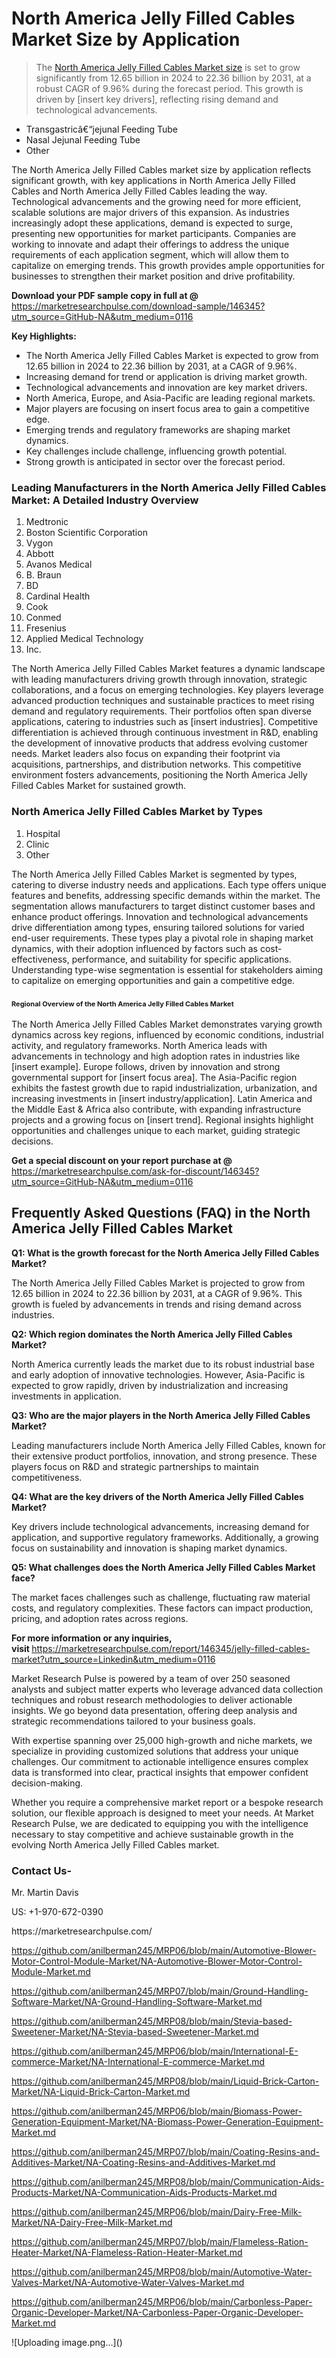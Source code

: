 <h1>North America Jelly Filled Cables Market&nbsp;Size by Application</h1><blockquote><p>The <a href="https://marketresearchpulse.com/download-sample/146345?utm_source=GitHub-NA&amp;utm_medium=0116">North America Jelly Filled Cables Market size</a> is set to grow significantly from 12.65 billion in 2024 to 22.36 billion by 2031, at a robust CAGR of 9.96% during the forecast period. This growth is driven by [insert key drivers], reflecting rising demand and technological advancements.</p></blockquote><ul><li>Transgastricâ€“jejunal Feeding Tube<li> Nasal Jejunal Feeding Tube<li> Other</li></ul><p>The North America Jelly Filled Cables market size by application reflects significant growth, with key applications in North America Jelly Filled Cables and North America Jelly Filled Cables leading the way. Technological advancements and the growing need for more efficient, scalable solutions are major drivers of this expansion. As industries increasingly adopt these applications, demand is expected to surge, presenting new opportunities for market participants. Companies are working to innovate and adapt their offerings to address the unique requirements of each application segment, which will allow them to capitalize on emerging trends. This growth provides ample opportunities for businesses to strengthen their market position and drive profitability.</p><p><strong>Download your PDF sample copy in full at @ </strong><a href="https://marketresearchpulse.com/download-sample/146345?utm_source=GitHub-NA&amp;utm_medium=0116">https://marketresearchpulse.com/download-sample/146345?utm_source=GitHub-NA&amp;utm_medium=0116</a></p><p><strong>Key Highlights: </strong></p><ul><li>The North America Jelly Filled Cables Market is expected to grow from 12.65 billion in 2024 to 22.36 billion by 2031, at a CAGR of 9.96%.</li><li>Increasing demand for trend or application is driving market growth.</li><li>Technological advancements and innovation are key market drivers.</li><li>North America, Europe, and Asia-Pacific are leading regional markets.</li><li>Major players are focusing on insert focus area to gain a competitive edge.</li><li>Emerging trends and regulatory frameworks are shaping market dynamics.</li><li>Key challenges include challenge, influencing growth potential.</li><li>Strong growth is anticipated in sector over the forecast period.</li></ul><h3>Leading Manufacturers in the North America Jelly Filled Cables Market: A Detailed Industry Overview</h3><ol><li>Medtronic</li><li>Boston Scientific Corporation</li><li>Vygon</li><li>Abbott</li><li>Avanos Medical</li><li>B. Braun</li><li>BD</li><li>Cardinal Health</li><li>Cook</li><li>Conmed</li><li>Fresenius</li><li>Applied Medical Technology</li><li>Inc.</li></ol><div class="flex max-w-full flex-col flex-grow"><div class="min-h-8 text-message flex w-full flex-col items-end gap-2 whitespace-normal break-words [.text-message+&amp;]:mt-5" dir="auto" data-message-author-role="assistant" data-message-id="fd8432e4-4910-450d-b182-61b7bfb0a01f" data-message-model-slug="gpt-4o"><div class="flex w-full flex-col gap-1 empty:hidden first:pt-[3px]"><div class="markdown prose w-full break-words dark:prose-invert light"><p>The North America Jelly Filled Cables Market features a dynamic landscape with leading manufacturers driving growth through innovation, strategic collaborations, and a focus on emerging technologies. Key players leverage advanced production techniques and sustainable practices to meet rising demand and regulatory requirements. Their portfolios often span diverse applications, catering to industries such as [insert industries]. Competitive differentiation is achieved through continuous investment in R&amp;D, enabling the development of innovative products that address evolving customer needs. Market leaders also focus on expanding their footprint via acquisitions, partnerships, and distribution networks. This competitive environment fosters advancements, positioning the North America Jelly Filled Cables Market for sustained growth.</p></div></div></div></div><h3>North America Jelly Filled Cables Market by Types</h3><ol><li>Hospital<li> Clinic<li> Other</li></ol><div class="flex max-w-full flex-col flex-grow"><div class="min-h-8 text-message flex w-full flex-col items-end gap-2 whitespace-normal break-words [.text-message+&amp;]:mt-5" dir="auto" data-message-author-role="assistant" data-message-id="084470be-0bb7-4664-bddf-5156b4f41249" data-message-model-slug="gpt-4o-mini"><div class="flex w-full flex-col gap-1 empty:hidden first:pt-[3px]"><div class="markdown prose w-full break-words dark:prose-invert light"><p>The North America Jelly Filled Cables Market is segmented by types, catering to diverse industry needs and applications. Each type offers unique features and benefits, addressing specific demands within the market. The segmentation allows manufacturers to target distinct customer bases and enhance product offerings. Innovation and technological advancements drive differentiation among types, ensuring tailored solutions for varied end-user requirements. These types play a pivotal role in shaping market dynamics, with their adoption influenced by factors such as cost-effectiveness, performance, and suitability for specific applications. Understanding type-wise segmentation is essential for stakeholders aiming to capitalize on emerging opportunities and gain a competitive edge.</p></div></div></div></div><h3><span style="font-size: 11px;">Regional Overview of the North America Jelly Filled Cables Market</span></h3><div class="flex max-w-full flex-col flex-grow"><div class="min-h-8 text-message flex w-full flex-col items-end gap-2 whitespace-normal break-words [.text-message+&amp;]:mt-5" dir="auto" data-message-author-role="assistant" data-message-id="e9038762-ce64-4e30-91c9-9bd413514231" data-message-model-slug="gpt-4o-mini"><div class="flex w-full flex-col gap-1 empty:hidden first:pt-[3px]"><div class="markdown prose w-full break-words dark:prose-invert light"><p>The North America Jelly Filled Cables Market demonstrates varying growth dynamics across key regions, influenced by economic conditions, industrial activity, and regulatory frameworks. North America leads with advancements in technology and high adoption rates in industries like [insert example]. Europe follows, driven by innovation and strong governmental support for [insert focus area]. The Asia-Pacific region exhibits the fastest growth due to rapid industrialization, urbanization, and increasing investments in [insert industry/application]. Latin America and the Middle East &amp; Africa also contribute, with expanding infrastructure projects and a growing focus on [insert trend]. Regional insights highlight opportunities and challenges unique to each market, guiding strategic decisions.</p></div></div></div></div><p><strong>Get a special discount on your report purchase at @ </strong><a href="https://marketresearchpulse.com/ask-for-discount/146345?utm_source=GitHub-NA&amp;utm_medium=0116">https://marketresearchpulse.com/ask-for-discount/146345?utm_source=GitHub-NA&amp;utm_medium=0116</a></p><h2>Frequently Asked Questions (FAQ) in the North America Jelly Filled Cables Market</h2><p><strong>Q1: What is the growth forecast for the North America Jelly Filled Cables Market?</strong></p><p>The North America Jelly Filled Cables Market is projected to grow from 12.65 billion in 2024 to 22.36 billion by 2031, at a CAGR of 9.96%. This growth is fueled by advancements in trends and rising demand across industries.</p><p><strong>Q2: Which region dominates the North America Jelly Filled Cables Market?</strong></p><p>North America currently leads the market due to its robust industrial base and early adoption of innovative technologies. However, Asia-Pacific is expected to grow rapidly, driven by industrialization and increasing investments in application.</p><p><strong>Q3: Who are the major players in the North America Jelly Filled Cables Market?</strong></p><p>Leading manufacturers include North America Jelly Filled Cables, known for their extensive product portfolios, innovation, and strong presence. These players focus on R&amp;D and strategic partnerships to maintain competitiveness.</p><p><strong>Q4: What are the key drivers of the North America Jelly Filled Cables Market?</strong></p><p>Key drivers include technological advancements, increasing demand for application, and supportive regulatory frameworks. Additionally, a growing focus on sustainability and innovation is shaping market dynamics.</p><p><strong>Q5: What challenges does the North America Jelly Filled Cables Market face?</strong></p><p>The market faces challenges such as challenge, fluctuating raw material costs, and regulatory complexities. These factors can impact production, pricing, and adoption rates across regions.</p><p><strong>For more information or any inquiries, visit&nbsp;</strong><a href="https://marketresearchpulse.com/report/146345/jelly-filled-cables-market?utm_source=Linkedin&utm_medium=0116">https://marketresearchpulse.com/report/146345/jelly-filled-cables-market?utm_source=Linkedin&utm_medium=0116</a></p><p>Market Research Pulse is powered by a team of over 250 seasoned analysts and subject matter experts who leverage advanced data collection techniques and robust research methodologies to deliver actionable insights. We go beyond data presentation, offering deep analysis and strategic recommendations tailored to your business goals.</p><p>With expertise spanning over 25,000 high-growth and niche markets, we specialize in providing customized solutions that address your unique challenges. Our commitment to actionable intelligence ensures complex data is transformed into clear, practical insights that empower confident decision-making.</p><p>Whether you require a comprehensive market report or a bespoke research solution, our flexible approach is designed to meet your needs. At Market Research Pulse, we are dedicated to equipping you with the intelligence necessary to stay competitive and achieve sustainable growth in the evolving North America Jelly Filled Cables market.</p><h3><strong>Contact Us-</strong></h3><p>Mr. Martin Davis</p><p>US: +1-970-672-0390</p><p>https://marketresearchpulse.com/</p><p><a href="https://github.com/anilberman245/MRP06/blob/main/Automotive-Blower-Motor-Control-Module-Market/NA-Automotive-Blower-Motor-Control-Module-Market.md">https://github.com/anilberman245/MRP06/blob/main/Automotive-Blower-Motor-Control-Module-Market/NA-Automotive-Blower-Motor-Control-Module-Market.md</a></p><p><a href="https://github.com/anilberman245/MRP07/blob/main/Ground-Handling-Software-Market/NA-Ground-Handling-Software-Market.md">https://github.com/anilberman245/MRP07/blob/main/Ground-Handling-Software-Market/NA-Ground-Handling-Software-Market.md</a></p><p><a href="https://github.com/anilberman245/MRP08/blob/main/Stevia-based-Sweetener-Market/NA-Stevia-based-Sweetener-Market.md">https://github.com/anilberman245/MRP08/blob/main/Stevia-based-Sweetener-Market/NA-Stevia-based-Sweetener-Market.md</a></p><p><a href="https://github.com/anilberman245/MRP06/blob/main/International-E-commerce-Market/NA-International-E-commerce-Market.md">https://github.com/anilberman245/MRP06/blob/main/International-E-commerce-Market/NA-International-E-commerce-Market.md</a></p><p><a href="https://github.com/anilberman245/MRP08/blob/main/Liquid-Brick-Carton-Market/NA-Liquid-Brick-Carton-Market.md">https://github.com/anilberman245/MRP08/blob/main/Liquid-Brick-Carton-Market/NA-Liquid-Brick-Carton-Market.md</a></p><p><a href="https://github.com/anilberman245/MRP06/blob/main/Biomass-Power-Generation-Equipment-Market/NA-Biomass-Power-Generation-Equipment-Market.md">https://github.com/anilberman245/MRP06/blob/main/Biomass-Power-Generation-Equipment-Market/NA-Biomass-Power-Generation-Equipment-Market.md</a></p><p><a href="https://github.com/anilberman245/MRP07/blob/main/Coating-Resins-and-Additives-Market/NA-Coating-Resins-and-Additives-Market.md">https://github.com/anilberman245/MRP07/blob/main/Coating-Resins-and-Additives-Market/NA-Coating-Resins-and-Additives-Market.md</a></p><p><a href="https://github.com/anilberman245/MRP08/blob/main/Communication-Aids-Products-Market/NA-Communication-Aids-Products-Market.md">https://github.com/anilberman245/MRP08/blob/main/Communication-Aids-Products-Market/NA-Communication-Aids-Products-Market.md</a></p><p><a href="https://github.com/anilberman245/MRP06/blob/main/Dairy-Free-Milk-Market/NA-Dairy-Free-Milk-Market.md">https://github.com/anilberman245/MRP06/blob/main/Dairy-Free-Milk-Market/NA-Dairy-Free-Milk-Market.md</a></p><p><a href="https://github.com/anilberman245/MRP07/blob/main/Flameless-Ration-Heater-Market/NA-Flameless-Ration-Heater-Market.md">https://github.com/anilberman245/MRP07/blob/main/Flameless-Ration-Heater-Market/NA-Flameless-Ration-Heater-Market.md</a></p><p><a href="https://github.com/anilberman245/MRP08/blob/main/Automotive-Water-Valves-Market/NA-Automotive-Water-Valves-Market.md">https://github.com/anilberman245/MRP08/blob/main/Automotive-Water-Valves-Market/NA-Automotive-Water-Valves-Market.md</a></p><p><a href="https://github.com/anilberman245/MRP06/blob/main/Carbonless-Paper-Organic-Developer-Market/NA-Carbonless-Paper-Organic-Developer-Market.md">https://github.com/anilberman245/MRP06/blob/main/Carbonless-Paper-Organic-Developer-Market/NA-Carbonless-Paper-Organic-Developer-Market.md</a></p>
![Uploading image.png…]()
